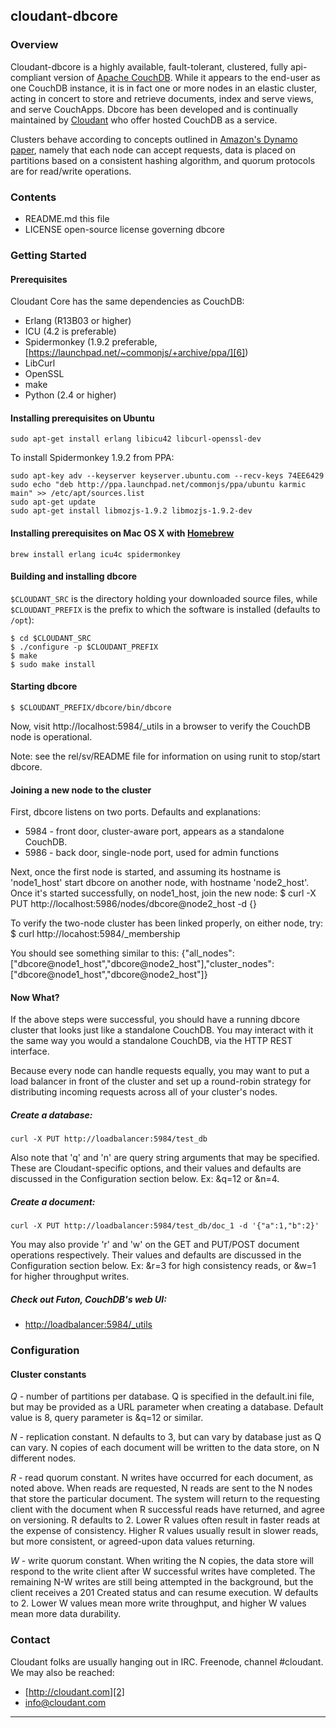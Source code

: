 ## cloudant-dbcore

### Overview

Cloudant-dbcore is a highly available, fault-tolerant, clustered, fully api-compliant version of [Apache CouchDB][1].  While it appears to the end-user as one CouchDB instance, it is in fact one or more nodes in an elastic cluster, acting in concert to store and retrieve documents, index and serve views, and serve CouchApps.  Dbcore has been developed and is continually maintained by [Cloudant][2] who offer hosted CouchDB as a service.

Clusters behave according to concepts outlined in [Amazon's Dynamo paper][4], namely that each node can accept requests, data is placed on partitions based on a consistent hashing algorithm, and quorum protocols are for read/write operations.

### Contents

 * README.md   this file
 * LICENSE     open-source license governing dbcore

### Getting Started

#### Prerequisites

Cloudant Core has the same dependencies as CouchDB:

 * Erlang (R13B03 or higher)
 * ICU (4.2 is preferable)
 * Spidermonkey (1.9.2 preferable, [https://launchpad.net/~commonjs/+archive/ppa/][6])
 * LibCurl
 * OpenSSL
 * make
 * Python (2.4 or higher)

#### Installing prerequisites on Ubuntu

    sudo apt-get install erlang libicu42 libcurl-openssl-dev

To install Spidermonkey 1.9.2 from PPA:

    sudo apt-key adv --keyserver keyserver.ubuntu.com --recv-keys 74EE6429
    sudo echo "deb http://ppa.launchpad.net/commonjs/ppa/ubuntu karmic main" >> /etc/apt/sources.list
    sudo apt-get update
    sudo apt-get install libmozjs-1.9.2 libmozjs-1.9.2-dev

#### Installing prerequisites on Mac OS X with [Homebrew][7]

    brew install erlang icu4c spidermonkey

#### Building and installing dbcore

`$CLOUDANT_SRC` is the directory holding your downloaded source files, while `$CLOUDANT_PREFIX` is the prefix to which the software is installed (defaults to `/opt`):

    $ cd $CLOUDANT_SRC
    $ ./configure -p $CLOUDANT_PREFIX
    $ make
    $ sudo make install

#### Starting dbcore

    $ $CLOUDANT_PREFIX/dbcore/bin/dbcore

Now, visit http://localhost:5984/_utils in a browser to verify the CouchDB node is operational.

Note: see the rel/sv/README file for information on using runit to stop/start dbcore.

#### Joining a new node to the cluster

First, dbcore listens on two ports.  Defaults and explanations:

 * 5984 - front door, cluster-aware port, appears as a standalone CouchDB.
 * 5986 - back door, single-node port, used for admin functions

Next, once the first node is started, and assuming its hostname is 'node1_host' start dbcore on another node, with hostname 'node2_host'.  Once it's started successfully, on node1_host, join the new node:
    $ curl -X PUT http://localhost:5986/nodes/dbcore@node2_host -d {}

To verify the two-node cluster has been linked properly, on either node, try:
    $ curl http://locahost:5984/_membership

You should see something similar to this:
    {"all_nodes":["dbcore@node1_host","dbcore@node2_host"],"cluster_nodes":["dbcore@node1_host","dbcore@node2_host"]}

#### Now What?

If the above steps were successful, you should have a running dbcore cluster that looks just like a standalone CouchDB.  You may interact with it the same way you would a standalone CouchDB, via the HTTP REST interface.

Because every node can handle requests equally, you may want to put a load balancer in front of the cluster and set up a round-robin strategy for distributing incoming requests across all of your cluster's nodes.

##### Create a database:

    curl -X PUT http://loadbalancer:5984/test_db

Also note that 'q' and 'n' are query string arguments that may be specified.  These are Cloudant-specific options, and their values and defaults are discussed in the Configuration section below. Ex: &q=12 or &n=4.

##### Create a document:

    curl -X PUT http://loadbalancer:5984/test_db/doc_1 -d '{"a":1,"b":2}'

You may also provide 'r' and 'w' on the GET and PUT/POST document operations respectively.  Their values and defaults are discussed in the Configuration section below.  Ex: &r=3 for high consistency reads, or &w=1 for higher throughput writes.

##### Check out Futon, CouchDB's web UI:

 * [http://loadbalancer:5984/_utils][5]

### Configuration

#### Cluster constants

_Q_ - number of partitions per database.  Q is specified in the default.ini file, but may be provided as a URL parameter when creating a database.  Default value is 8, query parameter is &q=12 or similar.

_N_ - replication constant.  N defaults to 3, but can vary by database just as Q can vary.  N copies of each document will be written to the data store, on N different nodes.

_R_ - read quorum constant.  N writes have occurred for each document, as noted above.  When reads are requested, N reads are sent to the N nodes that store the particular document.  The system will return to the requesting client with the document when R successful reads have returned, and agree on versioning.  R defaults to 2.  Lower R values often result in faster reads at the expense of consistency.  Higher R values usually result in slower reads, but more consistent, or agreed-upon data values returning.

_W_ - write quorum constant.  When writing the N copies, the data store will respond to the write client after W successful writes have completed.  The remaining N-W writes are still being attempted in the background, but the client receives a 201 Created status and can resume execution.  W defaults to 2.  Lower W values mean more write throughput, and higher W values mean more data durability.

### Contact

Cloudant folks are usually hanging out in IRC.  Freenode, channel #cloudant.  We may also be reached:

 * [http://cloudant.com][2]
 * [info@cloudant.com][3]

----

[1]: http://couchdb.apache.org
[2]: http://cloudant.com
[3]: mailto:info@cloudant.com
[4]: http://www.allthingsdistributed.com/2007/10/amazons_dynamo.html
[5]: http://loadbalancer:5984/_utils
[6]: https://launchpad.net/~commonjs/+archive/ppa/
[7]: http://mxcl.github.com/homebrew/
